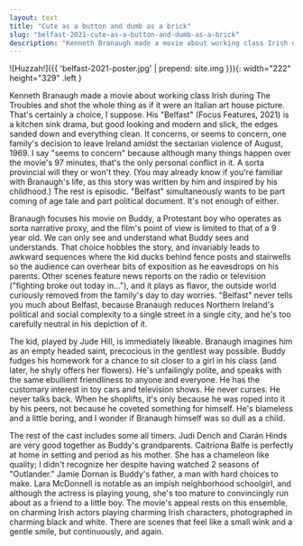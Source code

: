 ```yaml
---
layout: text
title: "Cute as a button and dumb as a brick"
slug: "belfast-2021-cute-as-a-button-and-dumb-as-a-brick"
description: "Kenneth Branaugh made a movie about working class Irish during The Troubles and shot the whole thing as if it were an Italian art house picture. That's certainly a choice, I suppose."
---
```

![Huzzah!]({{ 'belfast-2021-poster.jpg' | prepend: site.img }}){: width="222" height="329" .left }

Kenneth Branaugh made a movie about working class Irish during The Troubles and shot the whole thing as if it were an Italian art house picture. That's certainly a choice, I suppose. His "Belfast" (Focus Features, 2021) is a kitchen sink drama, but good looking and modern and slick, the edges sanded down and everything clean. It concerns, or seems to concern, one family's decision to leave Ireland amidst the sectarian violence of August, 1969. I say "seems to concern" because although many things happen over the movie's 97 minutes, that's the only personal conflict in it. A sorta provincial will they or won't they. (You may already know if you're familiar with Branaugh's life, as this story was written by him and inspired by his childhood.) The rest is episodic. "Belfast" simultaneously wants to be part coming of age tale and part political document. It's not enough of either.<!--more-->

 Branaugh focuses his movie on Buddy, a Protestant boy who operates as sorta narrative proxy, and the film's point of view is limited to that of a 9 year old. We can only see and understand what Buddy sees and understands. That choice hobbles the story, and invariably leads to awkward sequences where the kid ducks behind fence posts and stairwells so the audience can overhear bits of exposition as he eavesdrops on his parents. Other scenes feature news reports on the radio or television ("fighting broke out today in..."), and it plays as flavor, the outside world curiously removed from the family's day to day worries. "Belfast" never tells you much about Belfast, because Branaugh reduces Northern Ireland's political and social complexity to a single street in a single city, and he's too carefully neutral in his depiction of it.

The kid, played by Jude Hill, is immediately likeable. Branaugh imagines him as an empty headed saint, precocious in the gentlest way possible. Buddy fudges his homework for a chance to sit closer to a girl in his class (and later, he shyly offers her flowers). He's unfailingly polite, and speaks with the same ebullient friendliness to anyone and everyone. He has the customary interest in toy cars and television shows. He never curses. He never talks back. When he shoplifts, it's only because he was roped into it by his peers, not because he coveted something for himself. He's blameless and a little boring, and I wonder if Branaugh himself was so dull as a child.

The rest of the cast includes some all timers. Judi Dench and Ciarán Hinds are very good together as Buddy's grandparents. Caitríona Balfe is perfectly at home in setting and period as his mother. She has a chameleon like quality; I didn't recognize her despite having watched 2 seasons of "Outlander." Jamie Dornan is Buddy's father, a man with hard choices to make. Lara McDonnell is notable as an impish neighborhood schoolgirl, and although the actress is playing young, she's too mature to convincingly run about as a friend to a little boy. The movie's appeal rests on this ensemble, on charming Irish actors playing charming Irish characters, photographed in charming black and white. There are scenes that feel like a small wink and a gentle smile, but continuously, and again.
